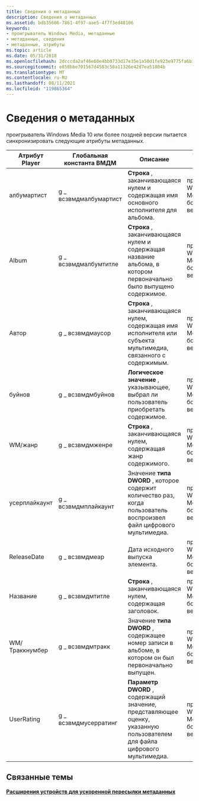 ```yaml
---
title: Сведения о метаданных
description: Сведения о метаданных
ms.assetid: bdb35606-7861-4f97-aae5-4f7f3ed48106
keywords:
- проигрыватель Windows Media, метаданные
- метаданные, сведения
- метаданные, атрибуты
ms.topic: article
ms.date: 05/31/2018
ms.openlocfilehash: 2dcccda2af46e60e4bb0733d17e35e1a50d1fe923e9775fa6b10d2c06e3a972a
ms.sourcegitcommit: e858bbe701567d4583c50a11326e42d7ea51804b
ms.translationtype: MT
ms.contentlocale: ru-RU
ms.lasthandoff: 08/11/2021
ms.locfileid: "119865364"
---
```

# <a name="about-the-metadata"></a>Сведения о метаданных

проигрыватель Windows Media 10 или более поздней версии пытается синхронизировать следующие атрибуты метаданных.



| Атрибут Player | Глобальная константа ВМДМ  | Описание                                                                                                 | Требуемая версия                  |
|------------------|-----------------------|-------------------------------------------------------------------------------------------------------------|-----------------------------------|
| албумартист      | g \_ всзвмдмалбумартист | **Строка** , заканчивающаяся нулем и содержащая имя основного исполнителя для альбома.                         | проигрыватель Windows Media 11 или более поздней версии. |
| Album            | g \_ всзвмдмалбумтитле  | **Строка** , заканчивающаяся нулем и содержащая название альбома, в котором первоначально было выпущено содержимое.  | проигрыватель Windows Media 11 или более поздней версии. |
| Автор           | g \_ всзвмдмаусор      | **Строка** , заканчивающаяся нулем, содержащая имя исполнителя или субъекта мультимедиа, связанного с содержимым.    | проигрыватель Windows Media 11 или более поздней версии. |
| буйнов           | g \_ всзвмдмбуйнов      | **Логическое значение** , указывающее, выбрал ли пользователь приобретать содержимое.                                 | проигрыватель Windows Media 10 или более поздней версии. |
| WM/жанр         | g \_ всзвмдмженре       | **Строка** , заканчивающаяся нулем, содержащая жанр содержимого.                                             | проигрыватель Windows Media 11 или более поздней версии. |
| усерплайкаунт    | g \_ всзвмдмплайкаунт   | Значение **типа DWORD** , которое содержит количество раз, когда пользователь воспроизвел файл цифрового мультимедиа.                        | проигрыватель Windows Media 10 или более поздней версии. |
| ReleaseDate      | g \_ всзвмдмеар        | Дата исходного выпуска элемента.                                                               | проигрыватель Windows Media 11 или более поздней версии. |
| Название            | g \_ всзвмдмтитле       | **Строка** , заканчивающаяся нулем, содержащая заголовок.                                                            | проигрыватель Windows Media 11 или более поздней версии. |
| WM/Траккнумбер   | g \_ всзвмдмтракк       | Значение **типа DWORD** , содержащее номер записи в альбоме, в котором он был первоначально выпущен.         | проигрыватель Windows Media 11 или более поздней версии. |
| UserRating       | g \_ всзвмдмусерратинг  | **Параметр DWORD** , содержащий значение, представляющее оценку, указанную пользователем для файла цифрового мультимедиа. | проигрыватель Windows Media 10 или более поздней версии. |



 

## <a name="related-topics"></a>Связанные темы

<dl> <dt>

[**Расширения устройств для ускоренной пересылки метаданных**](device-extensions-for-accelerated-metadata-transfer.md)
</dt> </dl>

 

 





